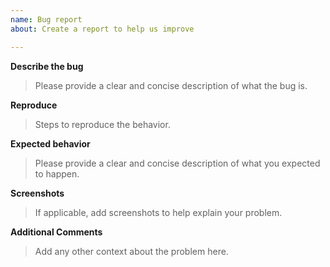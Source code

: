 ```yaml
---
name: Bug report
about: Create a report to help us improve

---
```


**Describe the bug**

> Please provide a clear and concise description of what the bug is.

**Reproduce**

> Steps to reproduce the behavior.


**Expected behavior**

> Please provide a clear and concise description of what you expected to happen.

**Screenshots**

> If applicable, add screenshots to help explain your problem.


**Additional Comments**
 > Add any other context about the problem here.

